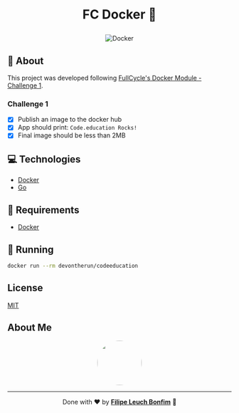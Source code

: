 # <p align="center">FC Docker 🐋</p>

<p align="center">
<img src="https://img.shields.io/badge/Tools-Docker-informational?style=flat-square&logo=docker&color=2496ED" alt="Docker"/>
</p>

## 💬 About

This project was developed following [FullCycle's Docker Module - Challenge 1](https://portal.code.education/lms/#/180/163/110/conteudos?projeto=51&fase=248).

### Challenge 1

-   [x] Publish an image to the docker hub
-   [x] App should print: `Code.education Rocks!`
-   [x] Final image should be less than 2MB

## :computer: Technologies

-   [Docker](https://www.docker.com/)
-   [Go](https://golang.org/)

## :scroll: Requirements

-   [Docker](https://www.docker.com/)

## :runner: Running

```sh
docker run --rm devontherun/codeeducation
```

## License

[MIT](https://choosealicense.com/licenses/mit/)

## About Me

<p align="center">
    <a style="font-weight: bold" href="https://www.linkedin.com/in/filipe1309/">
    <img style="border-radius:50%" width="100px; "src="https://avatars.githubusercontent.com/u/2081014?s=60&v=4"/>
    </a>
</p>

---

<p align="center">
Done with ♥ by <a style="font-weight: bold" href="https://www.linkedin.com/in/filipe1309/">Filipe Leuch Bonfim</a> 🖖
</p>
